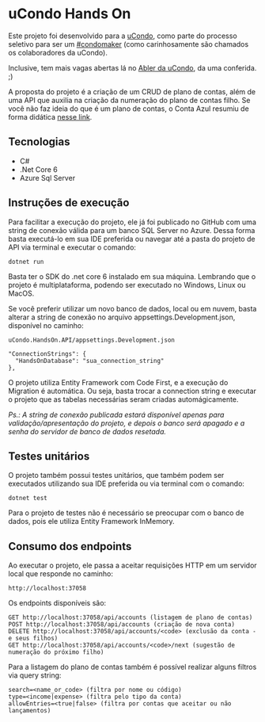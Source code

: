# uCondo Hands On

Este projeto foi desenvolvido para a [uCondo](https://www.ucondo.com.br), como parte do processo seletivo para ser um [#condomaker](https://www.ucondo.com.br/blog/o-que-e-ser-condomaker-e-porque-isso-e-tao-importante-para-nos) (como carinhosamente são chamados os colaboradores da uCondo). 

Inclusive, tem mais vagas abertas lá no [Abler da uCondo](https://ucondo.abler.com.br), da uma conferida. ;)

A proposta do projeto é a criação de um CRUD de plano de contas, além de uma API que auxilia na criação da numeração do plano de contas filho. Se você não faz ideia do que é um plano de contas, o Conta Azul resumiu de forma didática [nesse link](https://ajuda.contaazul.com/hc/pt-br/articles/360019773271-O-que-%C3%A9-Plano-de-Contas-).

## Tecnologias

- C# 
- .Net Core 6
- Azure Sql Server

## Instruções de execução

Para facilitar a execução do projeto, ele já foi publicado no GitHub com uma string de conexão válida para um banco SQL Server no Azure. Dessa forma basta executá-lo em sua IDE preferida ou navegar até a pasta do projeto de API via terminal e executar o comando:

    dotnet run

Basta ter o SDK do .net core 6 instalado em sua máquina. Lembrando que o projeto é multiplataforma, podendo ser executado no Windows, Linux ou MacOS. 

Se você preferir utilizar um novo banco de dados, local ou em nuvem, basta alterar a string de conexão no arquivo  appsettings.Development.json, disponível no caminho:

    uCondo.HandsOn.API/appsettings.Development.json

    "ConnectionStrings": {
      "HandsOnDatabase": "sua_connection_string"
    },
  
O projeto utiliza Entity Framework com Code First, e a execução do Migration é automática. Ou seja, basta trocar a connection string e executar o projeto que as tabelas necessárias seram criadas automágicamente.

*Ps.: A string de conexão publicada estará disponível apenas para validação/apresentação do projeto, e depois o banco será apagado e a senha do servidor de banco de dados resetada.* 

## Testes unitários

O projeto também possui testes unitários, que também podem ser executados utilizando sua IDE preferida ou via terminal com o comando:

    dotnet test
Para o projeto de testes não é necessário se preocupar com o banco de dados, pois ele utiliza Entity Framework InMemory.

## Consumo dos endpoints

Ao executar o projeto, ele passa a aceitar requisições HTTP em um servidor local que responde no caminho:

    http://localhost:37058

Os endpoints disponíveis são:

    GET http://localhost:37058/api/accounts (listagem de plano de contas)
    POST http://localhost:37058/api/accounts (criação de nova conta)
    DELETE http://localhost:37058/api/accounts/<code> (exclusão da conta - e seus filhos)
    GET http://localhost:37058/api/accounts/<code>/next (sugestão de numeração do próximo filho)

Para a listagem do plano de contas também é possível realizar alguns filtros via query string:

    search=<name_or_code> (filtra por nome ou código)
    type=<income|expense> (filtra pelo tipo da conta)
    allowEntries=<true|false> (filtra por contas que aceitar ou não lançamentos)
